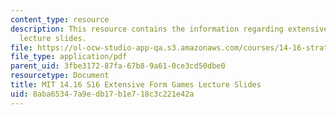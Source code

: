 ```yaml
---
content_type: resource
description: This resource contains the information regarding extensive form games
  lecture slides.
file: https://ol-ocw-studio-app-qa.s3.amazonaws.com/courses/14-16-strategy-and-information-spring-2016/8aba65347a9edb17b1e718c3c221e42a_MIT14_16S16_Form_Games.pdf
file_type: application/pdf
parent_uid: 3fbe3172-87fa-67b8-9a61-0ce3cd50dbe0
resourcetype: Document
title: MIT 14.16 S16 Extensive Form Games Lecture Slides
uid: 8aba6534-7a9e-db17-b1e7-18c3c221e42a
---
```

